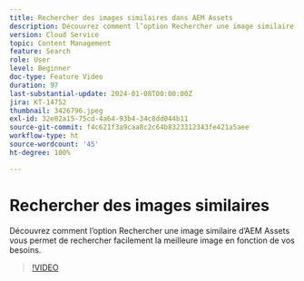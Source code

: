```yaml
---
title: Rechercher des images similaires dans AEM Assets
description: Découvrez comment l’option Rechercher une image similaire d’AEM Assets vous permet de rechercher facilement la meilleure image en fonction de vos besoins.
version: Cloud Service
topic: Content Management
feature: Search
role: User
level: Beginner
doc-type: Feature Video
duration: 97
last-substantial-update: 2024-01-08T00:00:00Z
jira: KT-14752
thumbnail: 3426796.jpeg
exl-id: 32e02a15-75cd-4a64-93b4-34c8dd044b11
source-git-commit: f4c621f3a9caa8c2c64b8323312343fe421a5aee
workflow-type: ht
source-wordcount: '45'
ht-degree: 100%

---
```


# Rechercher des images similaires

Découvrez comment l’option Rechercher une image similaire d’AEM Assets vous permet de rechercher facilement la meilleure image en fonction de vos besoins.

>[!VIDEO](https://video.tv.adobe.com/v/3426796/?learn=on)
